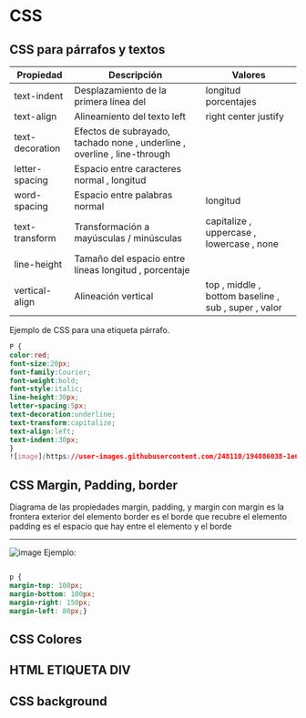 # CSS


## CSS para párrafos y textos

|Propiedad|	Descripción|	Valores|
|---------|----------------|-----------|
|text-indent|Desplazamiento de la primera línea del |longitud  porcentajes|
|text-align|Alineamiento del texto	left | right  center  justify|
|text-decoration|Efectos de subrayado, tachado	none , underline , overline , line-through|
|letter-spacing|Espacio entre caracteres	normal , longitud|
|word-spacing|Espacio entre palabras	normal | longitud|
|text-transform|Transformación a mayúsculas / minúsculas| capitalize , uppercase , lowercase , none|
|line-height|Tamaño del espacio entre líneas	longitud , porcentaje|
|vertical-align|Alineación vertical|	top , middle , bottom baseline , sub , super , valor|

Ejemplo de CSS para una etiqueta párrafo.
```css
P {
color:red; 
font-size:20px; 
font-family:Courier; 
font-weight:bold; 
font-style:italic; 
line-height:30px; 
letter-spacing:5px; 
text-decoration:underline; 
text-transform:capitalize; 
text-align:left; 
text-indent:30px; 
} 
![image](https://user-images.githubusercontent.com/248110/194086038-1e65be7e-12f1-41c5-a5a8-58675cc8062a.png)
```
## CSS Margin, Padding, border

Diagrama de las propiedades margin, padding, y margin
 con margin es la frontera exterior del elemento 
 border es el borde que recubre el elemento
 padding es el espacio que hay entre el elemento y el borde
 _______________________________________



![image]([https://tutorialehtml.com/assets_tutorials/img/boxmodel.gif])
Ejemplo:

```css

p {
margin-top: 100px;
margin-bottom: 100px;
margin-right: 150px;
margin-left: 80px;}


```

## CSS Colores

## HTML ETIQUETA DIV

## CSS background

